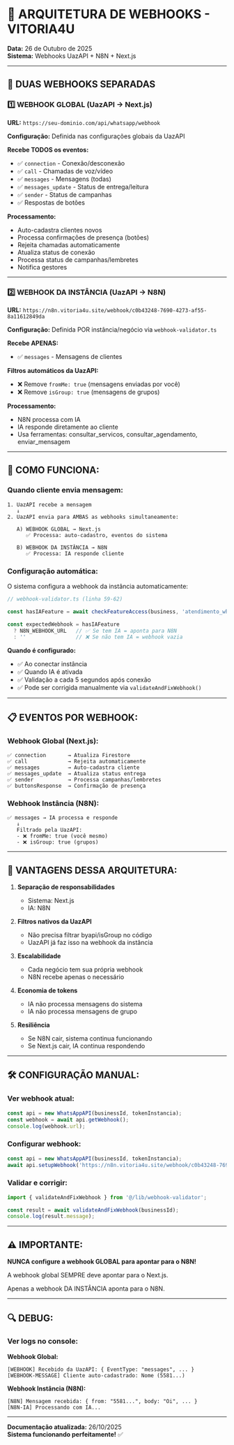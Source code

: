 # 🔄 ARQUITETURA DE WEBHOOKS - VITORIA4U

**Data:** 26 de Outubro de 2025  
**Sistema:** Webhooks UazAPI + N8N + Next.js

---

## 📡 DUAS WEBHOOKS SEPARADAS

### 1️⃣ **WEBHOOK GLOBAL** (UazAPI → Next.js)

**URL:** `https://seu-dominio.com/api/whatsapp/webhook`

**Configuração:** Definida nas configurações globais da UazAPI

**Recebe TODOS os eventos:**
- ✅ `connection` - Conexão/desconexão
- ✅ `call` - Chamadas de voz/vídeo
- ✅ `messages` - Mensagens (todas)
- ✅ `messages_update` - Status de entrega/leitura
- ✅ `sender` - Status de campanhas
- ✅ Respostas de botões

**Processamento:**
- Auto-cadastra clientes novos
- Processa confirmações de presença (botões)
- Rejeita chamadas automaticamente
- Atualiza status de conexão
- Processa status de campanhas/lembretes
- Notifica gestores

---

### 2️⃣ **WEBHOOK DA INSTÂNCIA** (UazAPI → N8N)

**URL:** `https://n8n.vitoria4u.site/webhook/c0b43248-7690-4273-af55-8a11612849da`

**Configuração:** Definida POR instância/negócio via `webhook-validator.ts`

**Recebe APENAS:**
- ✅ `messages` - Mensagens de clientes

**Filtros automáticos da UazAPI:**
- ❌ Remove `fromMe: true` (mensagens enviadas por você)
- ❌ Remove `isGroup: true` (mensagens de grupos)

**Processamento:**
- N8N processa com IA
- IA responde diretamente ao cliente
- Usa ferramentas: consultar_servicos, consultar_agendamento, enviar_mensagem

---

## 🔧 COMO FUNCIONA:

### Quando cliente envia mensagem:

```
1. UazAPI recebe a mensagem
   ↓
2. UazAPI envia para AMBAS as webhooks simultaneamente:
   
   A) WEBHOOK GLOBAL → Next.js
      ✅ Processa: auto-cadastro, eventos do sistema
      
   B) WEBHOOK DA INSTÂNCIA → N8N
      ✅ Processa: IA responde cliente
```

### Configuração automática:

O sistema configura a webhook da instância automaticamente:

```typescript
// webhook-validator.ts (linha 59-62)

const hasIAFeature = await checkFeatureAccess(business, 'atendimento_whatsapp_ia')

const expectedWebhook = hasIAFeature 
  ? N8N_WEBHOOK_URL   // ✅ Se tem IA = aponta para N8N
  : ''                // ❌ Se não tem IA = webhook vazia
```

**Quando é configurado:**
- ✅ Ao conectar instância
- ✅ Quando IA é ativada
- ✅ Validação a cada 5 segundos após conexão
- ✅ Pode ser corrigida manualmente via `validateAndFixWebhook()`

---

## 📋 EVENTOS POR WEBHOOK:

### Webhook Global (Next.js):
```
✅ connection       → Atualiza Firestore
✅ call             → Rejeita automaticamente
✅ messages         → Auto-cadastra cliente
✅ messages_update  → Atualiza status entrega
✅ sender           → Processa campanhas/lembretes
✅ buttonsResponse  → Confirmação de presença
```

### Webhook Instância (N8N):
```
✅ messages → IA processa e responde
   ↓
   Filtrado pela UazAPI:
   - ❌ fromMe: true (você mesmo)
   - ❌ isGroup: true (grupos)
```

---

## 🎯 VANTAGENS DESSA ARQUITETURA:

1. **Separação de responsabilidades**
   - Sistema: Next.js
   - IA: N8N

2. **Filtros nativos da UazAPI**
   - Não precisa filtrar byapi/isGroup no código
   - UazAPI já faz isso na webhook da instância

3. **Escalabilidade**
   - Cada negócio tem sua própria webhook
   - N8N recebe apenas o necessário

4. **Economia de tokens**
   - IA não processa mensagens do sistema
   - IA não processa mensagens de grupo

5. **Resiliência**
   - Se N8N cair, sistema continua funcionando
   - Se Next.js cair, IA continua respondendo

---

## 🛠️ CONFIGURAÇÃO MANUAL:

### Ver webhook atual:
```typescript
const api = new WhatsAppAPI(businessId, tokenInstancia);
const webhook = await api.getWebhook();
console.log(webhook.url);
```

### Configurar webhook:
```typescript
const api = new WhatsAppAPI(businessId, tokenInstancia);
await api.setupWebhook('https://n8n.vitoria4u.site/webhook/c0b43248-7690-4273-af55-8a11612849da');
```

### Validar e corrigir:
```typescript
import { validateAndFixWebhook } from '@/lib/webhook-validator';

const result = await validateAndFixWebhook(businessId);
console.log(result.message);
```

---

## ⚠️ IMPORTANTE:

**NUNCA configure a webhook GLOBAL para apontar para o N8N!**

A webhook global SEMPRE deve apontar para o Next.js.

Apenas a webhook DA INSTÂNCIA aponta para o N8N.

---

## 🔍 DEBUG:

### Ver logs no console:

**Webhook Global:**
```
[WEBHOOK] Recebido da UazAPI: { EventType: "messages", ... }
[WEBHOOK-MESSAGE] Cliente auto-cadastrado: Nome (5581...)
```

**Webhook Instância (N8N):**
```
[N8N] Mensagem recebida: { from: "5581...", body: "Oi", ... }
[N8N-IA] Processando com IA...
```

---

**Documentação atualizada:** 26/10/2025  
**Sistema funcionando perfeitamente!** ✅
